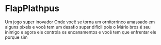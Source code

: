 # FlapPlathpus
Um jogo super inovador Onde você se torna um ornitorrinco  amassado em alguns pixels e você tem um desafio super difícil pois o Mário bros é seu inimigo e agora ele controla  os encanamentos e você tem que enfrentar ele porque sim 
